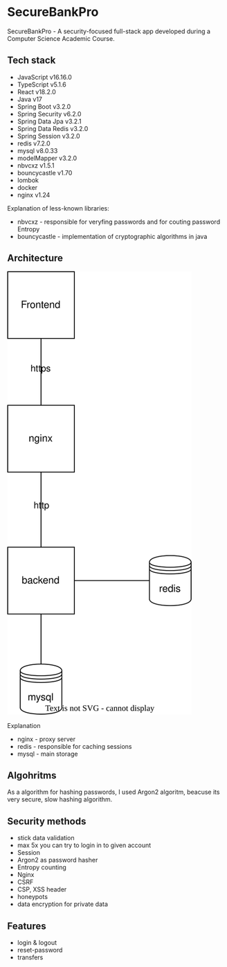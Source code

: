 # SecureBankPro

SecureBankPro - A security-focused full-stack app developed during a Computer Science Academic Course.

## Tech stack

- JavaScript v16.16.0
- TypeScript v5.1.6
- React v18.2.0
- Java v17
- Spring Boot v3.2.0
- Spring Security v6.2.0
- Spring Data Jpa v3.2.1
- Spring Data Redis v3.2.0
- Spring Session v3.2.0
- redis v7.2.0
- mysql v8.0.33
- modelMapper v3.2.0
- nbvcxz v1.5.1
- bouncycastle v1.70
- lombok
- docker
- nginx v1.24

Explanation of less-known libraries:

- nbvcxz - responsible for veryfing passwords and for couting password Entropy
- bouncycastle - implementation of cryptographic algorithms in java

## Architecture

<img src="documentation/Architecture.drawio.svg"/>

Explanation

- nginx - proxy server
- redis - responsible for caching sessions
- mysql - main storage

## Algohritms

As a algorithm for hashing passwords, I used Argon2 algoritm, beacuse its very secure, slow hashing algorithm.

## Security methods

- stick data validation
- max 5x you can try to login in to given account
- Session
- Argon2 as password hasher
- Entropy counting
- Nginx
- CSRF
- CSP, XSS header
- honeypots
- data encryption for private data
  
## Features
- login & logout
- reset-password
- transfers
